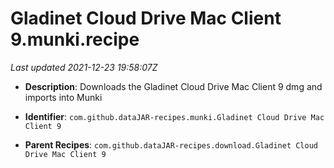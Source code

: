 # Gladinet Cloud Drive Mac Client 9.munki.recipe

_Last updated 2021-12-23 19:58:07Z_

- **Description**: Downloads the Gladinet Cloud Drive Mac Client 9 dmg and imports into Munki

- **Identifier**: `com.github.dataJAR-recipes.munki.Gladinet Cloud Drive Mac Client 9`

- **Parent Recipes**: `com.github.dataJAR-recipes.download.Gladinet Cloud Drive Mac Client 9`